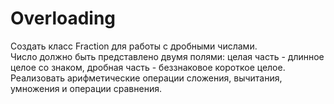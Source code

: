 # Overloading
Создать класс Fraction для работы с дробными числами.   
Число должно быть представлено двумя полями: целая часть - длинное целое со знаком, дробная часть - беззнаковое короткое целое.   
Реализовать арифметические операции сложения, вычитания, умножения и операции сравнения.
